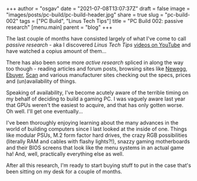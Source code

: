 
+++
author = "osgav"
date = "2021-07-08T13:07:37Z"
draft = false
image = "images/posts/pc-build/pc-build-header.jpg"
share = true
slug = "pc-build-002"
tags = ["PC Build", "Linus Tech Tips"]
title = "PC Build 002: passive research"
[menu.main]
parent = "blog"
+++


The last couple of months have consisted largely of what I've come to call *passive research* - aka I discovered *Linus Tech Tips* [videos on YouTube](https://youtube.com/linustechtips) and have watched a copius amount of them...

<!--more-->

There has also been some more *active research* spliced in along the way too though - reading articles and forum posts, browsing sites like [Newegg](https://www.newegg.com), [Ebuyer](https://www.ebuyer.com), [Scan](https://www.scan.co.uk) and various manufacturer sites checking out the specs, prices and (un)availability of things. 

Speaking of availability, I've become acutely aware of the terrible timing on my behalf of deciding to build a gaming PC. I was vaguely aware last year that GPUs weren't the easiest to acquire, and that has only gotten worse. Oh well. I'll get one eventually...

I've been thoroughly enjoying learning about the many advances in the world of building computers since I last looked at the inside of one. Things like modular PSUs, M.2 form factor hard drives, the crazy RGB possibilities (literally RAM and cables with flashy lights?!), snazzy gaming motherboards and their BIOS screens that look like the menu systems in an actual game ha! And, well, practically everything else as well. 

After all this research, I'm ready to start buying stuff to put in the case that's been sitting on my desk for a couple of months. 

